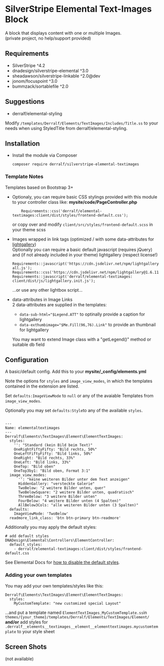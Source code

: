 # SilverStripe Elemental Text-Images Block

A block that displays content with one or multiple Images.  
(private project, no help/support provided)

## Requirements

* SilverStripe ^4.2
* dnadesign/silverstripe-elemental ^3.0
* sheadawson/silverstripe-linkable ^2.0@dev
* jonom/focuspoint ^3.0
* bummzack/sortablefile ^2.0

## Suggestions
* derralf/elemental-styling

Modify `/templates/Derralf/Elements/TextImages/Includes/Title.ss` to your needs when using StyledTitle from derralf/elemental-styling.


## Installation

- Install the module via Composer
  ```
  composer require derralf/silverstripe-elemental-textimages
  ```


### Template Notes

Templates based on Bootstrap 3+

- Optionaly, you can require basic CSS stylings provided with this module to your controller class like:
  **mysite/code/PageController.php**
  ```
      Requirements::css('derralf/elemental-textimages:client/dist/styles/frontend-default.css');
  ```
  or copy over and modify `client/src/styles/frontend-default.scss` in your theme scss

- Images wrapped in link tags (optimized / with some data-attributes for [lightgallery](http://sachinchoolur.github.io/lightGallery/))   
  Optionally you can require a basic default javascript (requires jQuery) and (if not already included in your theme) lightgallery (respect license!)
  ```
  Requirements::javascript('https://cdn.jsdelivr.net/npm/lightgallery@1.6.11/dist/js/lightgallery-all.js');
  Requirements::css('https://cdn.jsdelivr.net/npm/lightgallery@1.6.11/dist/css/lightgallery.min.css');
  Requirements::javascript('derralf/elemental-textimages: client/dist/js/lightgallery.init.js');
  ```
  ...or use any other lightbox script...

- data-attributes in Image Links  
  2 data-attributes are supplied in the templates:
  - `data-sub-html="$Legend.ATT"` to optinally provide a caption for lightgallery
  - `data-exthumbimage="$Me.Fill(96,76).Link"` to provide an thumbnail for lightgallery
  
  You may want to extend Image class with a "getLegend()" method or suitable db field
  

## Configuration

A basic/default config. Add this to your **mysite/\_config/elements.yml**

Note the options for `styles` and `image_view_modes`, in which the templates contained in the extension are listed.

Set `defaults:ImageViewMode` to `null` or any of the avaiable Templates from `image_view_modes`.

Optionally you may set `defaults:Style`to any of the available `styles`.

```

---
Name: elementaltextimages
---
Derralf\Elements\TextImages\Element\ElementTextImages:
  styles:
    '': "Standard (kein Bild beim Text)"
    OneRightFiftyFifty: "Bild rechts, 50%"
    OneLeftFiftyFifty: "Bild links, 50%"
    OneRight: "Bild rechts, 33%"
    OneLeft: "Bild links, 33%"
    OneTop: "Bild oben"
    OneTop3by1: "Bild oben, Format 3:1"
  image_view_modes:
      '': "keine weiteren Bilder unter dem Text anzeigen"
      HiddenGallery: "versteckte Galerie"
      TwoBelow: "2 weitere Bilder unten, quer"
      TwoBelowSquare: "2 weitere Bilder unten, quadratisch"
      ThreeBelow: "3 weitere Bilder unten"
      FourBelow: "4 weitere Bilder unten (4 Spalten)"
      AllBelow3Cols: "alle weiteren Bilder unten (3 Spalten)"
  defaults:
    ImageViewMode: 'TwoBelow'
  readmore_link_class: 'btn btn-primary btn-readmore'
```

Additionally you may apply the default styles:

```
# add default styles
DNADesign\Elemental\Controllers\ElementController:
  default_styles:
    - derralf/elemental-textimages:client/dist/styles/frontend-default.css
```

See Elemental Docs for [how to disable the default styles](https://github.com/dnadesign/silverstripe-elemental#disabling-the-default-stylesheets).

### Adding your own templates

You may add your own templates/styles like this:

```
Derralf\Elements\TextImages\Element\ElementTextImages:
  styles:
    MyCustomTemplate: "new customized special Layout"
```

...and put a template named `ElementTextImages_MyCustomTemplate.ss`in `themes/{your_theme}/templates/Derralf/Elements/TextImages/Element/`  
**and/or**
add styles for `.derralf__elements__textimages__element__elementtextimages.mycustomtemplate` to your style sheet


## Screen Shots

(not available)


